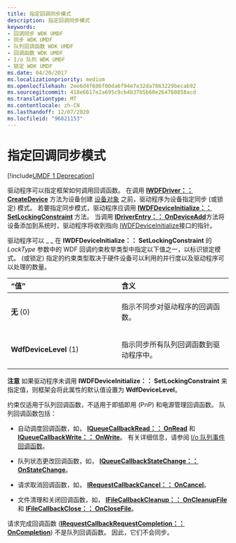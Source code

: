 ```yaml
---
title: 指定回调同步模式
description: 指定回调同步模式
keywords:
- 回调同步 WDK UMDF
- 同步 WDK UMDF
- 队列回调函数 WDK UMDF
- 回调函数 WDK UMDF
- I/o 队列 WDK UMDF
- 锁定 WDK UMDF
ms.date: 04/20/2017
ms.localizationpriority: medium
ms.openlocfilehash: 2ee6d4f686f00da6f94e7e32da7863229becab92
ms.sourcegitcommit: 418e6617e2a695c9cb4b37b5b60e264760858acd
ms.translationtype: MT
ms.contentlocale: zh-CN
ms.lasthandoff: 12/07/2020
ms.locfileid: "96821153"
---
```

# <a name="specifying-a-callback-synchronization-mode"></a>指定回调同步模式


[!include[UMDF 1 Deprecation](../includes/umdf-1-deprecation.md)]

驱动程序可以指定框架如何调用回调函数。 在调用 [**IWDFDriver：： CreateDevice**](/windows-hardware/drivers/ddi/wudfddi/nf-wudfddi-iwdfdriver-createdevice) 方法为设备创建 [设备对象](framework-device-object.md) 之前，驱动程序为设备指定同步 (或锁定) 模式。 若要指定同步模式，驱动程序应调用 [**IWDFDeviceInitialize：： SetLockingConstraint**](/windows-hardware/drivers/ddi/wudfddi/nf-wudfddi-iwdfdeviceinitialize-setlockingconstraint) 方法。 当调用 [**IDriverEntry：： OnDeviceAdd**](/windows-hardware/drivers/ddi/wudfddi/nf-wudfddi-idriverentry-ondeviceadd)方法将设备添加到系统时，驱动程序将收到指向 [IWDFDeviceInitialize](/windows-hardware/drivers/ddi/wudfddi/nn-wudfddi-iwdfdeviceinitialize)接口的指针。

驱动程序可以 \_ \_ 在 **IWDFDeviceInitialize：： SetLockingConstraint** 的 *LockType* 参数中的 WDF 回调约束枚举类型中指定以下值之一，以标识锁定模式。  (或锁定) 指定的约束类型取决于硬件设备可以利用的并行度以及驱动程序可以处理的数量。

<table>
<colgroup>
<col width="50%" />
<col width="50%" />
</colgroup>
<thead>
<tr class="header">
<th align="left">“值”</th>
<th align="left">含义</th>
</tr>
</thead>
<tbody>
<tr class="odd">
<td align="left"><p><strong>无</strong> (0) </p></td>
<td align="left"><p>指示不同步对驱动程序的回调函数。</p></td>
</tr>
<tr class="even">
<td align="left"><p><strong>WdfDeviceLevel</strong> (1) </p></td>
<td align="left"><p>指示同步所有队列回调函数到驱动程序中。</p></td>
</tr>
</tbody>
</table>

 

**注意**   如果驱动程序未调用 **IWDFDeviceInitialize：： SetLockingConstraint** 来指定值，则框架会将此属性的默认值设置为 **WdfDeviceLevel**。

 

约束仅适用于队列回调函数，不适用于即插即用 (PnP) 和电源管理回调函数。 队列回调函数包括：

-   自动调度回调函数，如， [**IQueueCallbackRead：： OnRead**](/windows-hardware/drivers/ddi/wudfddi/nf-wudfddi-iqueuecallbackread-onread) 和 [**IQueueCallbackWrite：： OnWrite**](/windows-hardware/drivers/ddi/wudfddi/nf-wudfddi-iqueuecallbackwrite-onwrite)。 有关详细信息，请参阅 [I/o 队列事件回调函数](i-o-queue-event-callback-functions.md)。

-   队列状态更改回调函数，如， [**IQueueCallbackStateChange：： OnStateChange**](/windows-hardware/drivers/ddi/wudfddi/nf-wudfddi-iqueuecallbackstatechange-onstatechange)。

-   请求取消回调函数，如， [**IRequestCallbackCancel：： OnCancel**](/windows-hardware/drivers/ddi/wudfddi/nf-wudfddi-irequestcallbackcancel-oncancel)。

-   文件清理和关闭回调函数，如， [**IFileCallbackCleanup：： OnCleanupFile**](/windows-hardware/drivers/ddi/wudfddi/nf-wudfddi-ifilecallbackcleanup-oncleanupfile) 和 [**IFileCallbackClose：： OnCloseFile**](/windows-hardware/drivers/ddi/wudfddi/nf-wudfddi-ifilecallbackclose-onclosefile)。

请求完成回调函数 ([**IRequestCallbackRequestCompletion：： OnCompletion**](/windows-hardware/drivers/ddi/wudfddi/nf-wudfddi-irequestcallbackrequestcompletion-oncompletion)) 不是队列回调函数。 因此，它们不会同步。

 

